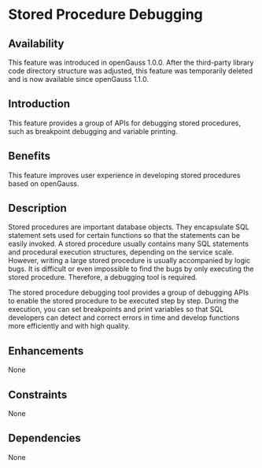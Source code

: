 # Stored Procedure Debugging<a name="EN-US_TOPIC_0000001138290305"></a>

## Availability<a name="section1076382216287"></a>

This feature was introduced in openGauss 1.0.0. After the third-party library code directory structure was adjusted, this feature was temporarily deleted and is now available since openGauss 1.1.0.

## Introduction<a name="section732915401281"></a>

This feature provides a group of APIs for debugging stored procedures, such as breakpoint debugging and variable printing.

## Benefits<a name="section103921852122817"></a>

This feature improves user experience in developing stored procedures based on openGauss.

## Description<a name="section811017719290"></a>

Stored procedures are important database objects. They encapsulate SQL statement sets used for certain functions so that the statements can be easily invoked. A stored procedure usually contains many SQL statements and procedural execution structures, depending on the service scale. However, writing a large stored procedure is usually accompanied by logic bugs. It is difficult or even impossible to find the bugs by only executing the stored procedure. Therefore, a debugging tool is required.

The stored procedure debugging tool provides a group of debugging APIs to enable the stored procedure to be executed step by step. During the execution, you can set breakpoints and print variables so that SQL developers can detect and correct errors in time and develop functions more efficiently and with high quality.

## Enhancements<a name="section1359382119297"></a>

None

## Constraints<a name="section13355203802911"></a>

None

## Dependencies<a name="section101449415302"></a>

None

